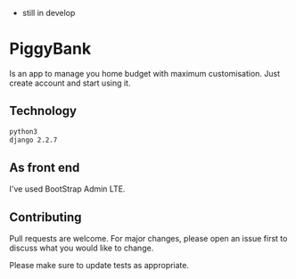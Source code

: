 * still in develop 

# PiggyBank

Is an app to manage you home budget with maximum customisation. Just create account and start using it. 

## Technology


```bash
python3
django 2.2.7
```

## As front end

I've used BootStrap Admin LTE.

## Contributing
Pull requests are welcome. For major changes, please open an issue first to discuss what you would like to change.

Please make sure to update tests as appropriate.

